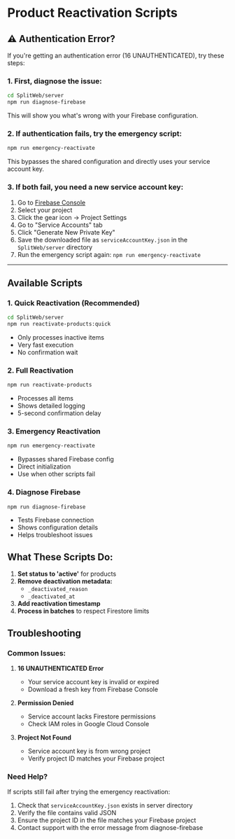 # Product Reactivation Scripts

## ⚠️ Authentication Error?

If you're getting an authentication error (16 UNAUTHENTICATED), try these steps:

### 1. First, diagnose the issue:
```bash
cd SplitWeb/server
npm run diagnose-firebase
```

This will show you what's wrong with your Firebase configuration.

### 2. If authentication fails, try the emergency script:
```bash
npm run emergency-reactivate
```

This bypasses the shared configuration and directly uses your service account key.

### 3. If both fail, you need a new service account key:

1. Go to [Firebase Console](https://console.firebase.google.com)
2. Select your project
3. Click the gear icon → Project Settings
4. Go to "Service Accounts" tab
5. Click "Generate New Private Key"
6. Save the downloaded file as `serviceAccountKey.json` in the `SplitWeb/server` directory
7. Run the emergency script again: `npm run emergency-reactivate`

---

## Available Scripts

### 1. Quick Reactivation (Recommended)
```bash
cd SplitWeb/server
npm run reactivate-products:quick
```
- Only processes inactive items
- Very fast execution
- No confirmation wait

### 2. Full Reactivation
```bash
npm run reactivate-products
```
- Processes all items
- Shows detailed logging
- 5-second confirmation delay

### 3. Emergency Reactivation
```bash
npm run emergency-reactivate
```
- Bypasses shared Firebase config
- Direct initialization
- Use when other scripts fail

### 4. Diagnose Firebase
```bash
npm run diagnose-firebase
```
- Tests Firebase connection
- Shows configuration details
- Helps troubleshoot issues

## What These Scripts Do:

1. **Set status to 'active'** for products
2. **Remove deactivation metadata:**
   - `_deactivated_reason`
   - `_deactivated_at`
3. **Add reactivation timestamp**
4. **Process in batches** to respect Firestore limits

## Troubleshooting

### Common Issues:

1. **16 UNAUTHENTICATED Error**
   - Your service account key is invalid or expired
   - Download a fresh key from Firebase Console

2. **Permission Denied**
   - Service account lacks Firestore permissions
   - Check IAM roles in Google Cloud Console

3. **Project Not Found**
   - Service account key is from wrong project
   - Verify project ID matches your Firebase project

### Need Help?

If scripts still fail after trying the emergency reactivation:
1. Check that `serviceAccountKey.json` exists in server directory
2. Verify the file contains valid JSON
3. Ensure the project ID in the file matches your Firebase project
4. Contact support with the error message from diagnose-firebase
